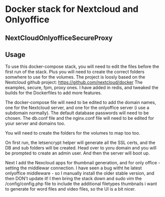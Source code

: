 # Docker stack for Nextcloud and Onlyoffice

## NextCloudOnlyofficeSecureProxy

## Usage

To use this docker-compose stack, you will need to edit the files before the first run of the stack. Plus you will need to create the correct folders somwhere to use for the volumes. The project is loosly based on the Nextcloud github project:
https://github.com/nextcloud/docker
The examples, secure, fpm, proxy ones. I have added in redis, and tweaked the builds for the Dockerfiles to add more features.

The docker-compose file will need to be edited to add the domain names, one for the Nextcloud server, and one for the onlyoffice server (i use a subdomain normally). The default database passwords will need to be chosen. The db.conf file and the nginx.conf file will need to be edited for your server and domains too.

You will need to create the folders for the volumes to map too too.

On first run, the letsencrypt helper will generate all the SSL certs, and the DB and sub folders will be created. Head over to yoru domain and you will be prompted to create an admin user. And then the server will boot up.

Next I add the Nexcloud apps for thumbnail generation, and for only office - setting the middlewar connection. I have seen a bug witht he latest onlyoffice middleware - so I manually install the older stable version, and then DON't update it!
I then bring the stack down and sudo vim the /config/config.php file to include the additional filetypes thumbnails i want to generate for word files and video files, so the UI is a bit nicer.
